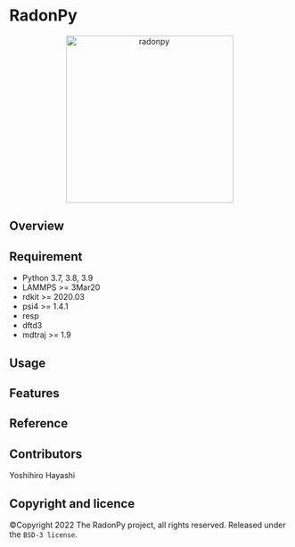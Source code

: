 # RadonPy

<p align="center">
  <img height="300" src="https://github.com/RadonPy/RadonPy/blob/main/logo.png" alt="radonpy">
</p>

## Overview

## Requirement
- Python 3.7, 3.8, 3.9
- LAMMPS >= 3Mar20
- rdkit >= 2020.03
- psi4 >= 1.4.1
- resp
- dftd3
- mdtraj >= 1.9

## Usage

## Features

## Reference

## Contributors
Yoshihiro Hayashi

## Copyright and licence
©Copyright 2022 The RadonPy project, all rights reserved.
Released under the `BSD-3 license`.
